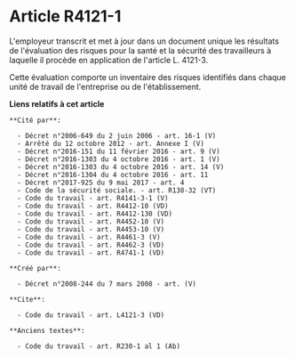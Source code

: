 # Article R4121-1

L'employeur transcrit et met à jour dans un document unique les résultats de l'évaluation des risques pour la santé et la
sécurité des travailleurs à laquelle il procède en application de l'article L. 4121-3. 

Cette évaluation comporte un inventaire des risques identifiés dans chaque unité de travail de l'entreprise ou de
l'établissement.

**Liens relatifs à cet article**

	**Cité par**:

	  - Décret n°2006-649 du 2 juin 2006 - art. 16-1 (V)
	  - Arrêté du 12 octobre 2012 - art. Annexe I (V)
	  - Décret n°2016-151 du 11 février 2016 - art. 9 (V)
	  - Décret n°2016-1303 du 4 octobre 2016 - art. 1 (V)
	  - Décret n°2016-1303 du 4 octobre 2016 - art. 14 (V)
	  - Décret n°2016-1304 du 4 octobre 2016 - art. 11
	  - Décret n°2017-925 du 9 mai 2017 - art. 4
	  - Code de la sécurité sociale. - art. R138-32 (VT)
	  - Code du travail - art. R4141-3-1 (V)
	  - Code du travail - art. R4412-10 (VD)
	  - Code du travail - art. R4412-130 (VD)
	  - Code du travail - art. R4452-10 (V)
	  - Code du travail - art. R4453-10 (V)
	  - Code du travail - art. R4461-3 (V)
	  - Code du travail - art. R4462-3 (VD)
	  - Code du travail - art. R4741-1 (VD)

	**Créé par**:

	  - Décret n°2008-244 du 7 mars 2008 - art. (V)

	**Cite**:

	  - Code du travail - art. L4121-3 (VD)

	**Anciens textes**:

	  - Code du travail - art. R230-1 al 1 (Ab)
